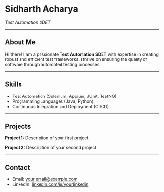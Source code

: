 # Sidharth Acharya

*Test Automation SDET*

---

## About Me

Hi there! I am a passionate **Test Automation SDET** with expertise in creating robust and efficient test frameworks. I thrive on ensuring the quality of software through automated testing processes.

---

## Skills

- Test Automation (Selenium, Appium, JUnit, TestNG)
- Programming Languages (Java, Python)
- Continuous Integration and Deployment (CI/CD)
<!-- Add more skills as needed -->

---

## Projects

**Project 1:** Description of your first project.

**Project 2:** Description of your second project.
<!-- Add more projects as needed -->

---

## Contact

- Email: [your.email@example.com](mailto:your.email@example.com)
- LinkedIn: [linkedin.com/in/yourlinkedin](https://linkedin.com/in/yourlinkedin)
